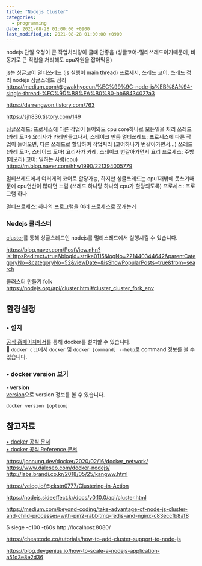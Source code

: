 ```yaml
---
title: "Nodejs Cluster"
categories: 
  - programming
date: 2021-08-28 01:00:00 +0900
last_modified_at: 2021-08-28 01:00:00 +0900
---
```

nodejs 단일 요청이 큰 작업처리량이 클떄 안좋음 (싱글코어-멀티쓰레드이기때문에, 비동기로 큰 작업을 처리해도 cpu자원을 잡아먹음)


js는 싱글코어 멀티쓰레드 (js 실행이 main thread)
프로세서, 쓰레드
코어, 쓰레드 정리
nodejs 싱글스레드 정리
https://medium.com/@gwakhyoeun/%EC%99%9C-node-js%EB%8A%94-single-thread-%EC%9D%B8%EA%B0%80-bb68434027a3

https://darrengwon.tistory.com/763

https://sjh836.tistory.com/149

싱글쓰레드: 프로세스에 다른 작업이 들어와도 cpu core하나로 모든일을 처리
쓰레드(카레 도마) 요리사가 카레만들고나서, 스테이크 만듬
멀티쓰레드: 프로세스에 다른 작업이 들어오면, 다른 쓰레드로 할당하여 작업처리 (코어하나가 번갈아가면서...)
쓰레드(카레 도마, 스테이크 도마) 요리사가 카레, 스테이크 번갈아가면서 요리
프로세스: 주방(메모리)
코어: 일하는 사람(cpu)
https://m.blog.naver.com/hhw1990/221394005779

멀티쓰레드에서 여러개의 코어로 할당가능, 하지만 싱글쓰레드는 cpu1개밖에 못쓰기때문에 cpu연산이 많다면 느림
(쓰레드 하나당 하나의 cpu가 할당되도록)
프로세스: 프로그램 하나

멀티프로세스: 하나의 프로그램을 여러 프로세스로 쪼개는거
### Nodejs 클러스터
[cluster](https://nodejs.org/api/cluster.html)를 통해 싱글스레드인 nodejs를 멀티스레드에서 실행시킬 수 있습니다.

https://blog.naver.com/PostView.nhn?isHttpsRedirect=true&blogId=strike0115&logNo=221440344642&parentCategoryNo=&categoryNo=52&viewDate=&isShowPopularPosts=true&from=search

클러스터 만들기
folk
https://nodejs.org/api/cluster.html#cluster_cluster_fork_env


## 환경설정
### • 설치
[공식 홈페이지에서](https://docs.docker.com/desktop/mac/install/)를 통해 docker를 설치할 수 있습니다.  
🔎 `docker cli`에서 `docker` 및 `docker [command] --help`로 command 정보를 볼 수 있습니다.  

### • docker version 보기
**\- version**  
[version](https://docs.docker.com/engine/reference/commandline/version/)으로 version 정보를 볼 수 있습니다.
```
docker version [option]
```







## 참고자료
[• docker 공식 문서](https://docs.docker.com/)  
[• docker 공식 Reference 문서](https://docs.docker.com/reference/)  

https://jonnung.dev/docker/2020/02/16/docker_network/
https://www.daleseo.com/docker-nodejs/
http://labs.brandi.co.kr/2018/05/25/kangww.html

https://velog.io/@ckstn0777/Clustering-in-Action

https://nodejs.sideeffect.kr/docs/v0.10.0/api/cluster.html

https://medium.com/beyond-coding/take-advantage-of-node-js-cluster-and-child-processes-with-pm2-rabbitmq-redis-and-nginx-c83eccfb8af8

$ siege -c100 -t60s http://localhost:8080/

https://cheatcode.co/tutorials/how-to-add-cluster-support-to-node-js

https://blog.devgenius.io/how-to-scale-a-nodejs-application-a51d3e8e2d36